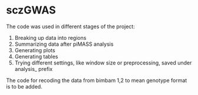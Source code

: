 # sczGWAS
The code was used in different stages of the project: 
1. Breaking up data into regions
2. Summarizing data after piMASS analysis
3. Generating plots
4. Generating tables
5. Trying different settings, like window size or preprocessing, saved under analysis_ prefix

The code for recoding the data from bimbam 1,2 to mean genotype format is to be added.
